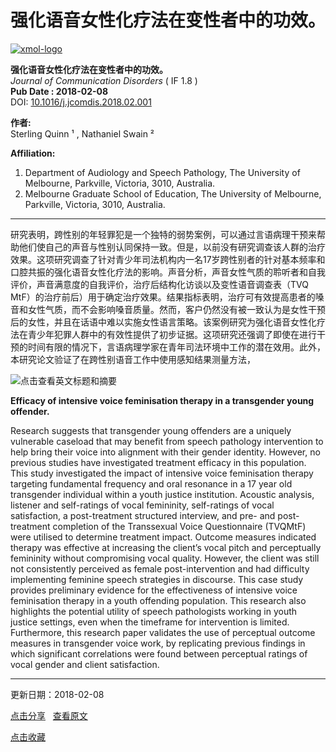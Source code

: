 # 强化语音女性化疗法在变性者中的功效。

[![xmol-logo](https://scdn.x-mol.com/jcss/images/logo-new.jpg)](/paper)

**强化语音女性化疗法在变性者中的功效。**  
_Journal of Communication Disorders_ ( IF 1.8 )  
**Pub Date : 2018-02-08**  
DOI: [10.1016/j.jcomdis.2018.02.001](/paperRedirect/1213016119320973336)

**作者:**  
Sterling Quinn ¹ , Nathaniel Swain ²

**Affiliation:**  
1. Department of Audiology and Speech Pathology, The University of Melbourne, Parkville, Victoria, 3010, Australia.  
2. Melbourne Graduate School of Education, The University of Melbourne, Parkville, Victoria, 3010, Australia.

---

研究表明，跨性别的年轻罪犯是一个独特的弱势案例，可以通过言语病理干预来帮助他们使自己的声音与性别认同保持一致。但是，以前没有研究调查该人群的治疗效果。这项研究调查了针对青少年司法机构内一名17岁跨性别者的针对基本频率和口腔共振的强化语音女性化疗法的影响。声音分析，声音女性气质的聆听者和自我评价，声音满意度的自我评价，治疗后结构化访谈以及变性语音调查表（TVQ MtF）的治疗前后）用于确定治疗效果。结果指标表明，治疗可有效提高患者的嗓音和女性气质，而不会影响嗓音质量。然而，客户仍然没有被一致认为是女性干预后的女性，并且在话语中难以实施女性语言策略。该案例研究为强化语音女性化疗法在青少年犯罪人群中的有效性提供了初步证据。这项研究还强调了即使在进行干预的时间有限的情况下，言语病理学家在青年司法环境中工作的潜在效用。此外，本研究论文验证了在跨性别语音工作中使用感知结果测量方法，

![](https://scdn.x-mol.com/jcss/images/paperTranslation.png "点击查看英文标题和摘要")

**Efficacy of intensive voice feminisation therapy in a transgender young offender.**

Research suggests that transgender young offenders are a uniquely vulnerable caseload that may benefit from speech pathology intervention to help bring their voice into alignment with their gender identity. However, no previous studies have investigated treatment efficacy in this population. This study investigated the impact of intensive voice feminisation therapy targeting fundamental frequency and oral resonance in a 17 year old transgender individual within a youth justice institution. Acoustic analysis, listener and self-ratings of vocal femininity, self-ratings of vocal satisfaction, a post-treatment structured interview, and pre- and post- treatment completion of the Transsexual Voice Questionnaire (TVQMtF) were utilised to determine treatment impact. Outcome measures indicated therapy was effective at increasing the client’s vocal pitch and perceptually femininity without compromising vocal quality. However, the client was still not consistently perceived as female post-intervention and had difficulty implementing feminine speech strategies in discourse. This case study provides preliminary evidence for the effectiveness of intensive voice feminisation therapy in a youth offending population. This research also highlights the potential utility of speech pathologists working in youth justice settings, even when the timeframe for intervention is limited. Furthermore, this research paper validates the use of perceptual outcome measures in transgender voice work, by replicating previous findings in which significant correlations were found between perceptual ratings of vocal gender and client satisfaction.

---

更新日期：2018-02-08

[点击分享](javascript:void(0))   [查看原文](/paperRedirect/1213016119320973336)

[点击收藏](javascript:void(0))
